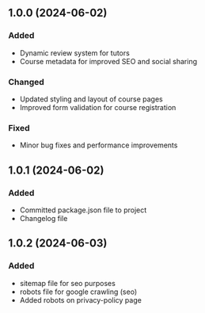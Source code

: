 ## 1.0.0 (2024-06-02)

### Added
- Dynamic review system for tutors
- Course metadata for improved SEO and social sharing

### Changed
- Updated styling and layout of course pages
- Improved form validation for course registration

### Fixed
- Minor bug fixes and performance improvements

## 1.0.1 (2024-06-02)

### Added 
- Committed package.json file to project
- Changelog file
  

## 1.0.2 (2024-06-03)
### Added
- sitemap file for seo purposes
- robots file for google crawling (seo)
- Added robots on privacy-policy page
